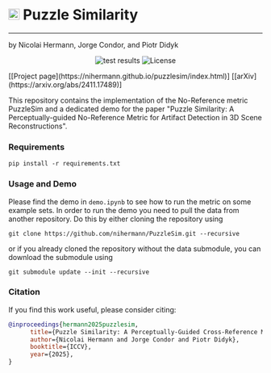# <img src="https://www.svgrepo.com/show/510149/puzzle-piece.svg" width="22"/> Puzzle Similarity

-----
by Nicolai Hermann, Jorge Condor, and Piotr Didyk  
<p align="center">
  <img src="https://github.com/nihermann/PuzzleSim/actions/workflows/test.yml/badge.svg" alt="test results">
  <img src="https://img.shields.io/badge/license-Apache 2.0-green" alt="License">
</p>
[[Project page](https://nihermann.github.io/puzzlesim/index.html)] [[arXiv](https://arxiv.org/abs/2411.17489)]

This repository contains the implementation of the No-Reference metric PuzzleSim and a dedicated demo for the paper "Puzzle Similarity: A Perceptually-guided No-Reference Metric for Artifact Detection in 3D Scene Reconstructions".

### Requirements
```shell
pip install -r requirements.txt
```
### Usage and Demo
Please find the demo in `demo.ipynb` to see how to run the metric on some example sets. In order to run the demo you need to pull the data from another repository. Do this by either cloning the repository using
```shell
git clone https://github.com/nihermann/PuzzleSim.git --recursive
```
or if you already cloned the repository without the data submodule, you can download the submodule using
```shell
git submodule update --init --recursive
```

### Citation
If you find this work useful, please consider citing:
```bibtex
@inproceedings{hermann2025puzzlesim,
      title={Puzzle Similarity: A Perceptually-Guided Cross-Reference Metric for Artifact Detection in 3D Scene Reconstructions},
      author={Nicolai Hermann and Jorge Condor and Piotr Didyk},
      booktitle={ICCV},
      year={2025},
}
```